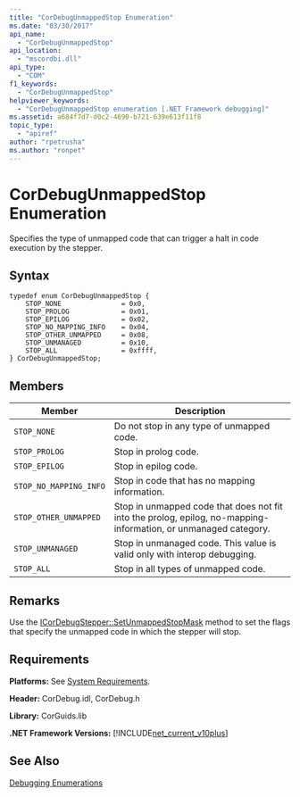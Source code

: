 ```yaml
---
title: "CorDebugUnmappedStop Enumeration"
ms.date: "03/30/2017"
api_name: 
  - "CorDebugUnmappedStop"
api_location: 
  - "mscordbi.dll"
api_type: 
  - "COM"
f1_keywords: 
  - "CorDebugUnmappedStop"
helpviewer_keywords: 
  - "CorDebugUnmappedStop enumeration [.NET Framework debugging]"
ms.assetid: a684f7d7-d0c2-4690-b721-639e613f11f8
topic_type: 
  - "apiref"
author: "rpetrusha"
ms.author: "ronpet"
---
```

# CorDebugUnmappedStop Enumeration
Specifies the type of unmapped code that can trigger a halt in code execution by the stepper.  
  
## Syntax  
  
```  
typedef enum CorDebugUnmappedStop {  
    STOP_NONE               = 0x0,  
    STOP_PROLOG             = 0x01,  
    STOP_EPILOG             = 0x02,  
    STOP_NO_MAPPING_INFO    = 0x04,  
    STOP_OTHER_UNMAPPED     = 0x08,  
    STOP_UNMANAGED          = 0x10,  
    STOP_ALL                = 0xffff,  
} CorDebugUnmappedStop;  
```  
  
## Members  
  
|Member|Description|  
|------------|-----------------|  
|`STOP_NONE`|Do not stop in any type of unmapped code.|  
|`STOP_PROLOG`|Stop in prolog code.|  
|`STOP_EPILOG`|Stop in epilog code.|  
|`STOP_NO_MAPPING_INFO`|Stop in code that has no mapping information.|  
|`STOP_OTHER_UNMAPPED`|Stop in unmapped code that does not fit into the prolog, epilog, no-mapping-information, or unmanaged category.|  
|`STOP_UNMANAGED`|Stop in unmanaged code. This value is valid only with interop debugging.|  
|`STOP_ALL`|Stop in all types of unmapped code.|  
  
## Remarks  
 Use the [ICorDebugStepper::SetUnmappedStopMask](../../../../docs/framework/unmanaged-api/debugging/icordebugstepper-setunmappedstopmask-method.md) method to set the flags that specify the unmapped code in which the stepper will stop.  
  
## Requirements  
 **Platforms:** See [System Requirements](../../../../docs/framework/get-started/system-requirements.md).  
  
 **Header:** CorDebug.idl, CorDebug.h  
  
 **Library:** CorGuids.lib  
  
 **.NET Framework Versions:** [!INCLUDE[net_current_v10plus](../../../../includes/net-current-v10plus-md.md)]  
  
## See Also  
 [Debugging Enumerations](../../../../docs/framework/unmanaged-api/debugging/debugging-enumerations.md)
